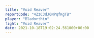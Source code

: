 ```yaml
---
title: "Void Reaver"
reportCode: "4ZzC3dJ6NPqfKgTB"
player: "Bladorthin"
fight: "Void Reaver"
date: 2021-10-18T19:02:24.561000+00:00
---
```

